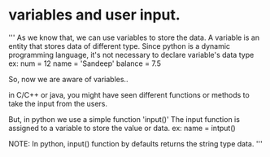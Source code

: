 # variables and user input.
''' 
As we know that, we can use variables to store the data.
A variable is an entity that stores data of different type.
Since python is a dynamic programming language, it's not necessary to declare variable's data type
ex:
    num = 12
    name = 'Sandeep'
    balance = 7.5

So, now we are aware of variables..

in C/C++ or java, you might have seen different functions or methods to take the input from the users.

But, in python we use a simple function 'input()'
The input function is assigned to a variable to store the value or data.
ex:
    name = intput()

 NOTE: In python, input() function by defaults returns the string type data.
'''